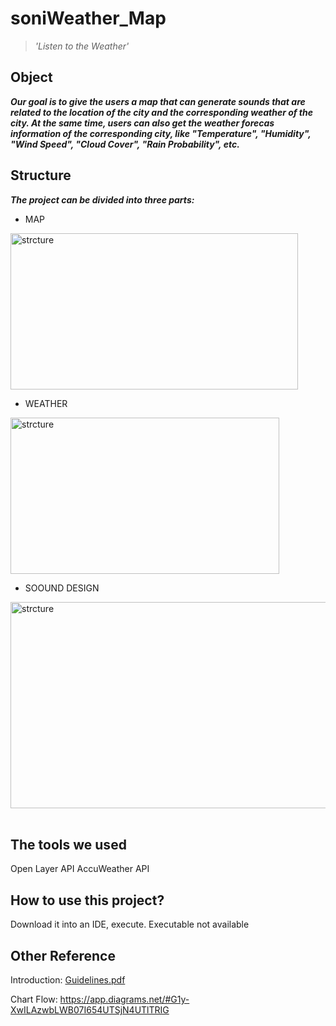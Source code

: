 # soniWeather_Map
> *'Listen to the Weather'*

## Object
***Our goal is to give the users a map that can generate sounds that are related to the location of the city and the corresponding weather of the city. At the same time, users can also get the weather forecas information of the corresponding city, like "Temperature", "Humidity", "Wind Speed", "Cloud Cover", "Rain Probability", etc.***

## Structure
***The project can be divided into three parts:***
- MAP
<img src="https://user-images.githubusercontent.com/55760098/153865491-82a9e898-80e7-422a-879d-81a7b2430543.png" width = "460" height = "250" alt="strcture" align=center background=red>
<br/>

- WEATHER
<img src="https://user-images.githubusercontent.com/55760098/153865674-26de51c8-7ad4-4582-89eb-05520d08a11f.png" width = "430" height = "250" alt="strcture" align=center>
<br/>

- SOOUND DESIGN
<img src="https://user-images.githubusercontent.com/55760098/153865918-f3d74e7f-576c-419a-bcc6-b98551c5a095.png" width = "660" height = "330" alt="strcture" align=center color = red>
<br/><br/>




## The tools we used
Open Layer API
AccuWeather API

## How to use this project?
Download it into an IDE, execute. Executable not available

## Other Reference
Introduction: [Guidelines.pdf](https://github.com/SONG-KUN/soniWeather_Map/files/7771131/Guidelines.pdf)

Chart Flow: https://app.diagrams.net/#G1y-XwILAzwbLWB07I654UTSjN4UTlTRIG

